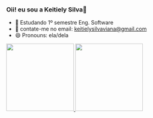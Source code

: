 ### Oii! eu sou a Keitiely Silva👋


- 🌱 Estudando 1º semestre Eng. Software
- 💬 contate-me no email: keitielysilvaviana@gmail.com
- 😄 Pronouns: ela/dela

<div>
  <a href="https://github.com/keitiely">
  <img height="180em" src="https://github-readme-stats.vercel.app/api?username=keitiely&show_icons=true&theme=dracula&include_all_commits=true&count_private=true"/_>
    <img height="180em" src="https://github-readme-stats.vercel.app/api/top-langs/?username=keitiely&layout=compact&langs_count=16&theme=dracula"/>
</div>
